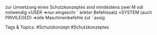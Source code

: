 zur Umsetzung eines Schutzkonzeptes sind mindestens zwei M odi notwendig
⋄USER
⇒nur eingeschr ¨ankter Befehlssatz
⋄SYSTEM (auch PRIVILEGED)
⇒alle Maschinenbefehle zul ¨assig

   Tags & Topics:
   #Schutzkonzept
   #Schutzkonzeptes